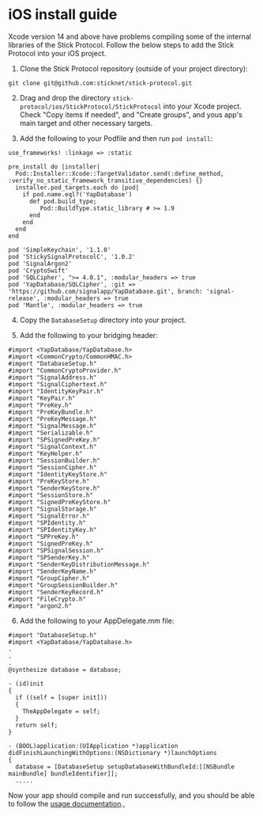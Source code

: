 # iOS install guide

Xcode version 14 and above have problems compiling some of the internal libraries of the Stick Protocol. Follow the
below
steps to add the Stick Protocol into your iOS project.

1. Clone the Stick Protocol repository (outside of your project directory):

```
git clone git@github.com:sticknet/stick-protocol.git
```

2. Drag and drop the directory `stick-protocol/ios/StickProtocol/StickProtocol` into your Xcode project.
   Check "Copy items if needed", and "Create groups", and yous app's main target and other necessary targets.

3. Add the following to your Podfile and then run `pod install`:

```
use_frameworks! :linkage => :static

pre_install do |installer|
  Pod::Installer::Xcode::TargetValidator.send(:define_method, :verify_no_static_framework_transitive_dependencies) {}
  installer.pod_targets.each do |pod|
    if pod.name.eql?('YapDatabase')
      def pod.build_type;
         Pod::BuildType.static_library # >= 1.9
      end
    end
  end
end

pod 'SimpleKeychain', '1.1.0'
pod 'StickySignalProtocolC', '1.0.2'
pod 'SignalArgon2'
pod 'CryptoSwift'
pod 'SQLCipher', ">= 4.0.1", :modular_headers => true
pod 'YapDatabase/SQLCipher', :git => 'https://github.com/signalapp/YapDatabase.git', branch: 'signal-release', :modular_headers => true
pod 'Mantle', :modular_headers => true
```

4. Copy the `DatabaseSetup` directory into your project.

5. Add the following to your bridging header:

```
#import <YapDatabase/YapDatabase.h>
#import <CommonCrypto/CommonHMAC.h>
#import "DatabaseSetup.h"
#import "CommonCryptoProvider.h"
#import "SignalAddress.h"
#import "SignalCiphertext.h"
#import "IdentityKeyPair.h"
#import "KeyPair.h"
#import "PreKey.h"
#import "PreKeyBundle.h"
#import "PreKeyMessage.h"
#import "SignalMessage.h"
#import "Serializable.h"
#import "SPSignedPreKey.h"
#import "SignalContext.h"
#import "KeyHelper.h"
#import "SessionBuilder.h"
#import "SessionCipher.h"
#import "IdentityKeyStore.h"
#import "PreKeyStore.h"
#import "SenderKeyStore.h"
#import "SessionStore.h"
#import "SignedPreKeyStore.h"
#import "SignalStorage.h"
#import "SignalError.h"
#import "SPIdentity.h"
#import "SPIdentityKey.h"
#import "SPPreKey.h"
#import "SignedPreKey.h"
#import "SPSignalSession.h"
#import "SPSenderKey.h"
#import "SenderKeyDistributionMessage.h"
#import "SenderKeyName.h"
#import "GroupCipher.h"
#import "GroupSessionBuilder.h"
#import "SenderKeyRecord.h"
#import "FileCrypto.h"
#import "argon2.h"
```

6. Add the following to your AppDelegate.mm file:

```
#import "DatabaseSetup.h"
#import <YapDatabase/YapDatabase.h>
.
.
.
@synthesize database = database;

- (id)init
{
  if ((self = [super init]))
  {
    TheAppDelegate = self;
  }
  return self;
}

- (BOOL)application:(UIApplication *)application didFinishLaunchingWithOptions:(NSDictionary *)launchOptions
{
  database = [DatabaseSetup setupDatabaseWithBundleId:[[NSBundle mainBundle] bundleIdentifier]];
  .....
```

Now your app should compile and run successfully, and you should be able to follow
the <a href="https://www.sticknet.org/stick-protocol/usage-documentation">usage documentation</a>.,
